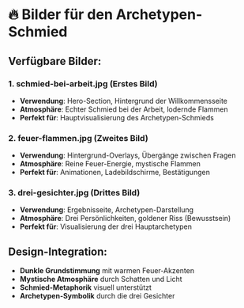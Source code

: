 # 🔥 Bilder für den Archetypen-Schmied

## Verfügbare Bilder:

### 1. **schmied-bei-arbeit.jpg** (Erstes Bild)
- **Verwendung**: Hero-Section, Hintergrund der Willkommensseite
- **Atmosphäre**: Echter Schmied bei der Arbeit, lodernde Flammen
- **Perfekt für**: Hauptvisualisierung des Archetypen-Schmieds

### 2. **feuer-flammen.jpg** (Zweites Bild) 
- **Verwendung**: Hintergrund-Overlays, Übergänge zwischen Fragen
- **Atmosphäre**: Reine Feuer-Energie, mystische Flammen
- **Perfekt für**: Animationen, Ladebildschirme, Bestätigungen

### 3. **drei-gesichter.jpg** (Drittes Bild)
- **Verwendung**: Ergebnisseite, Archetypen-Darstellung
- **Atmosphäre**: Drei Persönlichkeiten, goldener Riss (Bewusstsein)
- **Perfekt für**: Visualisierung der drei Hauptarchetypen

## Design-Integration:

- **Dunkle Grundstimmung** mit warmen Feuer-Akzenten
- **Mystische Atmosphäre** durch Schatten und Licht
- **Schmied-Metaphorik** visuell unterstützt
- **Archetypen-Symbolik** durch die drei Gesichter 